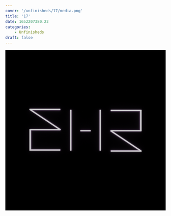 ```yaml
---
cover: '/unfinisheds/17/media.png'
title: '17'
date: 1652207380.22
categories:
    - Unfinisheds
draft: false
---
```


![](media.png)

                